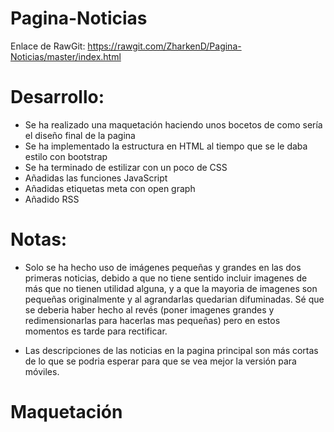 # Pagina-Noticias

Enlace de RawGit:
https://rawgit.com/ZharkenD/Pagina-Noticias/master/index.html

# Desarrollo:

- Se ha realizado una maquetación haciendo unos bocetos de como sería el diseño final de la pagina
- Se ha implementado la estructura en HTML al tiempo que se le daba estilo con bootstrap
- Se ha terminado de estilizar con un poco de CSS
- Añadidas las funciones JavaScript
- Añadidas etiquetas meta con open graph
- Añadido RSS

# Notas:

- Solo se ha hecho uso de imágenes pequeñas y grandes en las dos primeras noticias, debido a que no tiene sentido
 incluir imagenes de más que no tienen utilidad alguna, y a que la mayoria de imagenes son pequeñas originalmente
 y al agrandarlas quedarian difuminadas. Sé que se deberia haber hecho al revés (poner imagenes grandes y
 redimensionarlas para hacerlas mas pequeñas) pero en estos momentos es tarde para rectificar.
 
- Las descripciones de las noticias en la pagina principal son más cortas de lo que se podria esperar para que
 se vea mejor la versión para móviles.

# Maquetación
